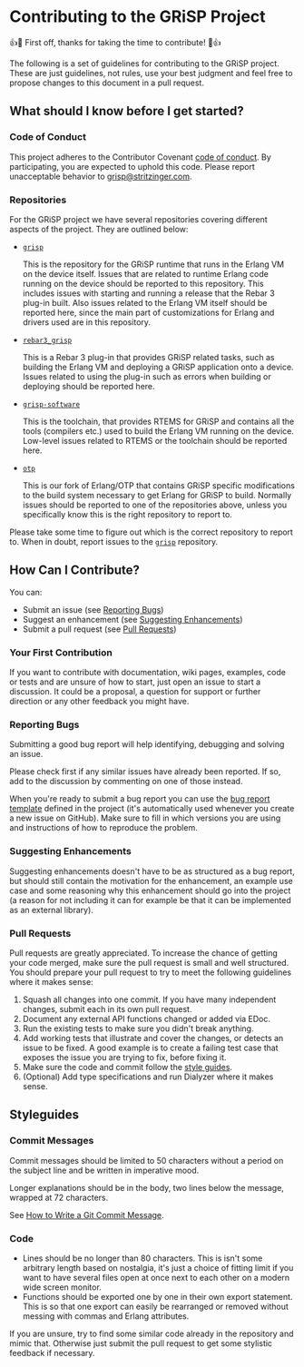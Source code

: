 # Contributing to the GRiSP Project

:+1::tada: First off, thanks for taking the time to contribute! :tada::+1:

The following is a set of guidelines for contributing to the GRiSP project. These are just
guidelines, not rules, use your best judgment and feel free to propose changes
to this document in a pull request.

## What should I know before I get started?

### Code of Conduct

This project adheres to the Contributor Covenant
[code of conduct](CODE_OF_CONDUCT.md). By participating, you are expected to
uphold this code. Please report unacceptable behavior to
[grisp@stritzinger.com](mailto:grisp@stritzinger.com).

### Repositories

For the GRiSP project we have several repositories covering different aspects of the project. They are outlined below:

* [`grisp`](https://github.com/grisp/grisp)

  This is the repository for the GRiSP runtime that runs in the Erlang VM on the device itself. Issues that are related to runtime Erlang code running on the device should be reported to this repository. This includes issues with starting and running a release that the Rebar 3 plug-in built. Also issues related to the Erlang VM itself should be reported here, since the main part of customizations for Erlang and drivers used are in this repository.

* [`rebar3_grisp`](https://github.com/grisp/rebar3_grisp)

  This is a Rebar 3 plug-in that provides GRiSP related tasks, such as building the Erlang VM and deploying a GRiSP application onto a device. Issues related to using the plug-in such as errors when building or deploying should be reported here.
  
* [`grisp-software`](https://github.com/grisp/grisp-software)

  This is the toolchain, that provides RTEMS for GRiSP and contains all the tools (compilers etc.) used to build the Erlang VM running on the device. Low-level issues related to RTEMS or the toolchain should be reported here.

* [`otp`](https://github.com/grisp/otp)

  This is our fork of Erlang/OTP that contains GRiSP specific modifications to the build system necessary to get Erlang for GRiSP to build. Normally issues should be reported to one of the repositories above, unless you specifically know this is the right repository to report to.
  
Please take some time to figure out which is the correct repository to report to. When in doubt, report issues to the [`grisp`](https://github.com/grisp/grisp) repository.

## How Can I Contribute?

You can:

* Submit an issue (see [Reporting Bugs](#reporting-bugs))
* Suggest an enhancement (see [Suggesting Enhancements](#suggesting-enhancements))
* Submit a pull request (see [Pull Requests](#pull-requests))

### Your First Contribution

If you want to contribute with documentation, wiki pages, examples, code or
tests and are unsure of how to start, just open an issue to start a discussion.
It could be a proposal, a question for support or further direction or any
other feedback you might have.

### Reporting Bugs

Submitting a good bug report will help identifying, debugging and solving an
issue.

Please check first if any similar issues have already been reported. If so,
add to the discussion by commenting on one of those instead.

When you're ready to submit a bug report you can use the
[bug report template](.github/ISSUE_TEMPLATE.md) defined in the project (it's
automatically used whenever you create a new issue on GitHub). Make sure to
fill in which versions you are using and instructions of how to reproduce the
problem.

### Suggesting Enhancements

Suggesting enhancements doesn't have to be as structured as a bug report, but
should still contain the motivation for the enhancement, an example use case
and some reasoning why this enhancement should go into the project (a reason
for not including it can for example be that it can be implemented as an
external library).

### Pull Requests

Pull requests are greatly appreciated. To increase the chance of getting your code
merged, make sure the pull request is small and well structured. You should
prepare your pull request to try to meet the following guidelines where it
makes sense:

1. Squash all changes into one commit. If you have many independent changes,
   submit each in its own pull request.
2. Document any external API functions changed or added via EDoc.
3. Run the existing tests to make sure you didn't break anything.
3. Add working tests that illustrate and cover the changes, or detects an issue
   to be fixed. A good example is to create a failing test case that exposes the issue you are trying to fix, before fixing it.
4. Make sure the code and commit follow the [style guides](#styleguides).
5. (Optional) Add type specifications and run Dialyzer where it makes sense.

## Styleguides

### Commit Messages

Commit messages should be limited to 50 characters without a period on the
subject line and be written in imperative mood.

Longer explanations should be in the body, two lines below the message, wrapped at 72 characters.

See [How to Write a Git Commit Message](http://chris.beams.io/posts/git-commit/).

### Code

* Lines should be no longer than 80 characters. This is isn't some arbitrary
  length based on nostalgia, it's just a choice of fitting limit if you want
  to have several files open at once next to each other on a modern wide screen
  monitor.
* Functions should be exported one by one in their own export statement. This
  is so that one export can easily be rearranged or removed without messing
  with commas and Erlang attributes.

If you are unsure, try to find some similar code already in the repository and
mimic that. Otherwise just submit the pull request to get some stylistic
feedback if necessary.
